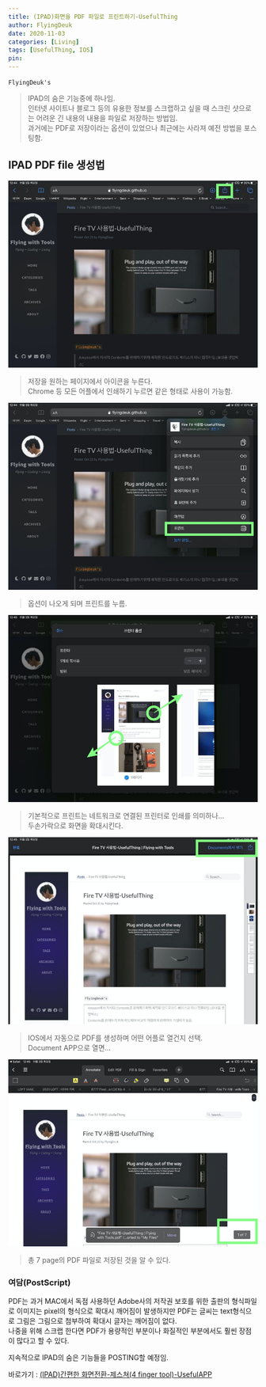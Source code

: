 ```yaml
---
title: (IPAD)화면을 PDF 파일로 프린트하기-UsefulThing
author: FlyingDeuk
date: 2020-11-03
categories: [Living]
tags: [UsefulThing, IOS]
pin:
---
```


`FlyingDeuk's`
> IPAD의 숨은 기능중에 하나임. <br>
인터넷 사이트나 블로그 등의 유용한 정보를 스크랩하고 싶을 때 스크린 샷으로는 어려운 긴 내용의 내용을 파일로 저장하는 방법임. <br>
과거에는 PDF로 저장이라는 옵션이 있었으나 최근에는 사라져 예전 방법을 포스팅함.


## IPAD PDF file 생성법

![pdf](/img/living/ipad/pdf1.jpeg)
>저장을 원하는 페이지에서 아이콘을 누른다. <br>
Chrome 등 모든 어플에서 인쇄하기 누르면 같은 형태로 사용이 가능함.

![pdf](/img/living/ipad/pdf2.jpeg)
>옵션이 나오게 되며 프린트를 누름.

![pdf](/img/living/ipad/pdf3.jpeg)
>기본적으로 프린트는 네트워크로 연결된 프린터로 인쇄를 의미하나... <br>
두손가락으로 화면을 확대시킨다.

![pdf](/img/living/ipad/pdf4.jpeg)
>IOS에서 자동으로 PDF를 생성하며 어떤 어플로 열건지 선택. <br>
Document APP으로 열면...

![pdf](/img/living/ipad/pdf5.jpeg)
>총 7 page의 PDF 파일로 저장된 것을 알 수 있다.

### 여담(PostScript)
PDF는 과거 MAC에서 독점 사용하던 Adobe사의 저작권 보호를 위한 출판의 형식파일로 이미지는 pixel의 형식으로 확대시 깨어짐이 발생하지만 PDF는 글씨는 text형식으로 그림은 그림으로 첨부하여 확대시 글자는 깨어짐이 없다. <br>
나중을 위해 스크랩 한다면 PDF가 용량적인 부분이나 화질적인 부분에서도 훨씬 장점이 많다고 할 수 있다.


지속적으로 IPAD의 숨은 기능들을 POSTING할 예정임.

바로가기 : [(IPAD)간편한 화면전환-제스쳐(4 finger tool)-UsefulAPP](/posts/Ipad4fing/)
